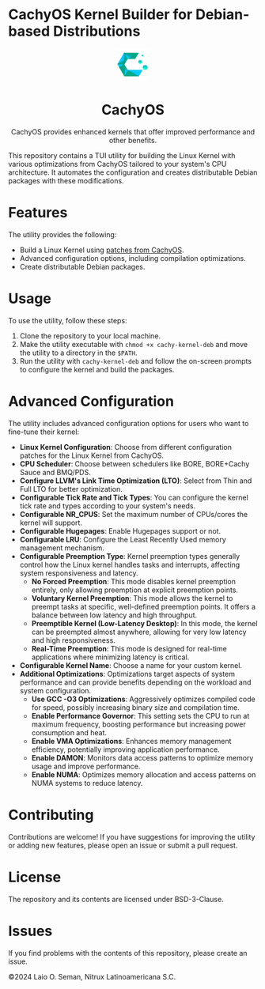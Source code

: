 # CachyOS Kernel Builder for Debian-based Distributions

<div align="center">
  <img src="https://github.com/CachyOS/calamares-config/raw/grub-3.2/etc/calamares/branding/cachyos/logo.png" width="64" alt="CachyOS logo"></img>
  <br/>
  <h1 align="center">CachyOS</h1>
  <p align="center">CachyOS provides enhanced kernels that offer improved performance and other benefits.</p>
</div>


This repository contains a TUI utility for building the Linux Kernel with various optimizations from CachyOS tailored to your system's CPU architecture. It automates the configuration and creates distributable Debian packages with these modifications.

# Features

The utility provides the following:

- Build a Linux Kernel using [patches from CachyOS](https://github.com/CachyOS/kernel-patches).
- Advanced configuration options, including compilation optimizations.
- Create distributable Debian packages.

# Usage

To use the utility, follow these steps:

1. Clone the repository to your local machine.
2. Make the utility executable with `chmod +x cachy-kernel-deb` and move the utility to a directory in the `$PATH`.
3. Run the utility with `cachy-kernel-deb` and follow the on-screen prompts to configure the kernel and build the packages.

# Advanced Configuration

The utility includes advanced configuration options for users who want to fine-tune their kernel:

- **Linux Kernel Configuration**: Choose from different configuration patches for the Linux Kernel from CachyOS.
- **CPU Scheduler**: Choose between schedulers like BORE, BORE+Cachy Sauce and BMQ/PDS.
- **Configure LLVM's Link Time Optimization (LTO)**: Select from Thin and Full LTO for better optimization.
- **Configurable Tick Rate and Tick Types**: You can configure the kernel tick rate and types according to your system's needs.
- **Configurable NR_CPUS**: Set the maximum number of CPUs/cores the kernel will support.
- **Configurable Hugepages**: Enable Hugepages support or not.
- **Configurable LRU**: Configure the Least Recently Used memory management mechanism.
- **Configurable Preemption Type**: Kernel preemption types generally control how the Linux kernel handles tasks and interrupts, affecting system responsiveness and latency.
    - **No Forced Preemption**: This mode disables kernel preemption entirely, only allowing preemption at explicit preemption points.
    - **Voluntary Kernel Preemption**: This mode allows the kernel to preempt tasks at specific, well-defined preemption points. It offers a balance between low latency and high throughput.
    - **Preemptible Kernel (Low-Latency Desktop)**: In this mode, the kernel can be preempted almost anywhere, allowing for very low latency and high responsiveness.
    - **Real-Time Preemption**: This mode is designed for real-time applications where minimizing latency is critical.
- **Configurable Kernel Name**: Choose a name for your custom kernel.
- **Additional Optimizations**: Optimizations target aspects of system performance and can provide benefits depending on the workload and system configuration.
    - **Use GCC -O3 Optimizations**: Aggressively optimizes compiled code for speed, possibly increasing binary size and compilation time.
    - **Enable Performance Governor**: This setting sets the CPU to run at maximum frequency, boosting performance but increasing power consumption and heat.
    - **Enable VMA Optimizations**: Enhances memory management efficiency, potentially improving application performance.
    - **Enable DAMON**: Monitors data access patterns to optimize memory usage and improve performance.
    - **Enable NUMA**: Optimizes memory allocation and access patterns on NUMA systems to reduce latency.

# Contributing

Contributions are welcome! If you have suggestions for improving the utility or adding new features, please open an issue or submit a pull request.

# License

The repository and its contents are licensed under BSD-3-Clause.

# Issues

If you find problems with the contents of this repository, please create an issue.

©2024 Laio O. Seman, Nitrux Latinoamericana S.C.
